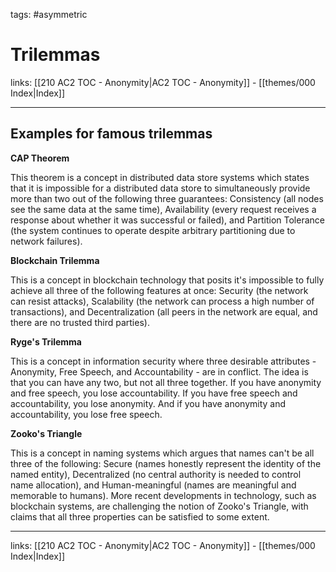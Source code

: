 tags: #asymmetric

# Trilemmas

links:  [[210 AC2 TOC - Anonymity|AC2 TOC - Anonymity]] - [[themes/000 Index|Index]]

---

## Examples for famous trilemmas

**CAP Theorem**

This theorem is a concept in distributed data store systems which states that it is impossible for a distributed data store to simultaneously provide more than two out of the following three guarantees: Consistency (all nodes see the same data at the same time), Availability (every request receives a response about whether it was successful or failed), and Partition Tolerance (the system continues to operate despite arbitrary partitioning due to network failures).

**Blockchain Trilemma**

This is a concept in blockchain technology that posits it's impossible to fully achieve all three of the following features at once: Security (the network can resist attacks), Scalability (the network can process a high number of transactions), and Decentralization (all peers in the network are equal, and there are no trusted third parties).

**Ryge's Trilemma**

This is a concept in information security where three desirable attributes - Anonymity, Free Speech, and Accountability - are in conflict. The idea is that you can have any two, but not all three together. If you have anonymity and free speech, you lose accountability. If you have free speech and accountability, you lose anonymity. And if you have anonymity and accountability, you lose free speech.

**Zooko's Triangle**

This is a concept in naming systems which argues that names can't be all three of the following: Secure (names honestly represent the identity of the named entity), Decentralized (no central authority is needed to control name allocation), and Human-meaningful (names are meaningful and memorable to humans). More recent developments in technology, such as blockchain systems, are challenging the notion of Zooko's Triangle, with claims that all three properties can be satisfied to some extent.

---
links:  [[210 AC2 TOC - Anonymity|AC2 TOC - Anonymity]] - [[themes/000 Index|Index]]